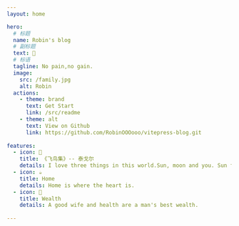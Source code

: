 ```yaml
---
layout: home

hero:
  # 标题
  name: Robin's blog
  # 副标题
  text: 🌈
  # 标语
  tagline: No pain,no gain.
  image:
    src: /family.jpg
    alt: Robin
  actions:
    - theme: brand
      text: Get Start
      link: /src/readme
    - theme: alt
      text: View on Github
      link: https://github.com/RobinOOOooo/vitepress-blog.git
 
features:
  - icon: 🍾
    title: 《飞鸟集》-- 泰戈尔
    details: I love three things in this world.Sun, moon and you. Sun for morning, moon for night,and you forever.浮世万千，挚爱有三，喷薄朝阳，皓婉皎月，不及汝尔，沧海桑田
  - icon: ☕
    title: Home
    details: Home is where the heart is.
  - icon: 🍻
    title: Wealth
    details: A good wife and health are a man's best wealth.
	
---
```


